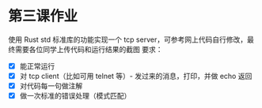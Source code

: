# 第三课作业

使用 Rust std 标准库的功能实现一个 tcp server，可参考网上代码自行修改，最终需要各位同学上传代码和运行结果的截图
要求：      

- [x] 能正常运行
- [x] 对 tcp client（比如可用 telnet 等）- 发过来的消息，打印，并做 echo 返回
- [x] 对代码每一句做注解
- [x] 做一次标准的错误处理（模式匹配）